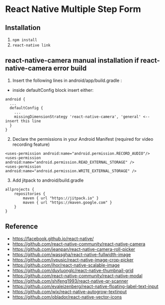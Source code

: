 # React Native Multiple Step Form

## Installation
1. ``` npm install ```
2. ``` react-native link ```

## react-native-camera manual installation if react-native-camera error build
1. Insert the following lines in android/app/build.gradle :
- inside defaultConfig block insert either:
``` 
android {
  ...
  defaultConfig {
    ...
    missingDimensionStrategy 'react-native-camera', 'general' <-- insert this line
  }
}
```
2. Declare the permissions in your Android Manifest (required for video recording feature)
``` 
<uses-permission android:name="android.permission.RECORD_AUDIO"/>
<uses-permission android:name="android.permission.READ_EXTERNAL_STORAGE" />
<uses-permission android:name="android.permission.WRITE_EXTERNAL_STORAGE" />
```
3. Add jitpack to android/build.gradle
``` 
allprojects {
    repositories {
        maven { url "https://jitpack.io" }
        maven { url "https://maven.google.com" }
    }
}
```

## Reference
- https://facebook.github.io/react-native/
- https://github.com/react-native-community/react-native-camera
- https://github.com/jeanpan/react-native-camera-roll-picker
- https://github.com/wassgha/react-native-fullwidth-image
- https://github.com/ivpusic/react-native-image-crop-picker
- https://github.com/ihor/react-native-scalable-image
- https://github.com/duyluonglc/react-native-thumbnail-grid
- https://github.com/react-native-community/react-native-modal
- https://github.com/shifeng1993/react-native-qr-scanner
- https://github.com/eyaleizenberg/react-native-floating-label-text-input
- https://github.com/wix/react-native-autogrow-textinput
- https://github.com/oblador/react-native-vector-icons

